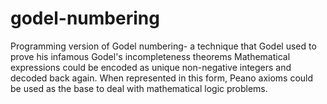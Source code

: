 # godel-numbering
Programming version of Godel numbering- a technique that Godel used to prove his infamous Godel's incompleteness theorems
Mathematical expressions could be encoded as unique non-negative integers and decoded back again. When represented in this form, Peano axioms could be used as the base to deal with mathematical logic problems.
